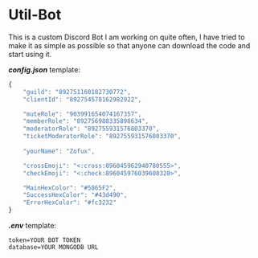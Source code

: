 # Util-Bot
This is a custom Discord Bot I am working on quite often, I have tried to make it as simple as possible so that anyone can download the code and start using it.

***config.json*** template:
```js
{
    "guild": "892751160182730772",
    "clientId": "892754578162982922",

    "muteRole": "903991654074167357",
    "memberRole": "892756988335898634",
    "moderatorRole": "892755931576803370",
    "ticketModeratorRole": "892755931576803370",
    
    "yourName": "Zofux",

    "crossEmoji": "<:cross:896045962940780555>",
    "checkEmoji": "<:check:896045976039608320>",

    "MainHexColor": "#5865F2",
    "SuccessHexColor": "#43d490",
    "ErrorHexColor": "#fc3232"
}
```

***.env*** template:
```.env
token=YOUR BOT TOKEN
database=YOUR MONGODB URL
```
